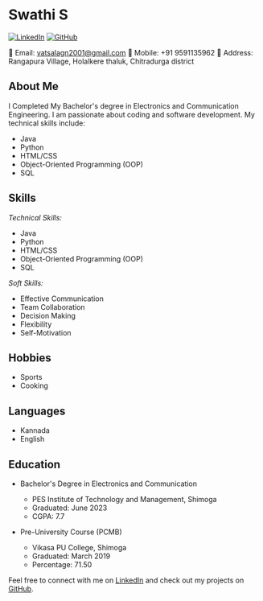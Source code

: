 # Swathi S

[![LinkedIn](https://img.shields.io/badge/LinkedIn-Vatsala-blue)](www.linkedin.com/in/vatsala-g-n-266423232)
[![GitHub](https://img.shields.io/badge/GitHub-Vatsala-green)](https://github.com/VatsalaGN2001)

📧 Email: vatsalagn2001@gmail.com
📱 Mobile: +91 9591135962
📍 Address: Rangapura Village, Holalkere thaluk, Chitradurga district

## About Me

I Completed My Bachelor's degree in Electronics and Communication Engineering. I am passionate about coding and software development. My technical skills include:

- Java
- Python
- HTML/CSS
- Object-Oriented Programming (OOP)
- SQL

## Skills

*Technical Skills:*

- Java
- Python
- HTML/CSS
- Object-Oriented Programming (OOP)
- SQL

*Soft Skills:*

- Effective Communication
- Team Collaboration
- Decision Making
- Flexibility
- Self-Motivation

## Hobbies

- Sports
- Cooking


## Languages

- Kannada
- English

## Education

- Bachelor's Degree in Electronics and Communication
  - PES Institute of Technology and Management, Shimoga
  - Graduated: June 2023
  - CGPA: 7.7

- Pre-University Course (PCMB)
  - Vikasa PU College, Shimoga
  - Graduated: March 2019
  - Percentage: 71.50

Feel free to connect with me on [LinkedIn](www.linkedin.com/in/vatsala-g-n-266423232) and check out my projects on [GitHub](https://github.com/VatsalaGN2001).

